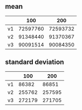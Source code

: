 ## mean
| |100|200|
|---|---|---|
|v1|72597760|72593732|
|v2|91348440|91370367|
|v3|90091514|90084350|
## standard deviation
| |100|200|
|---|---|---|
|v1|86382|86851|
|v2|255762|257595|
|v3|272179|271705|
